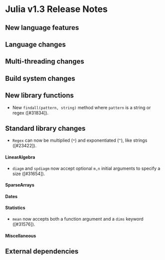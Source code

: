 Julia v1.3 Release Notes
========================

New language features
---------------------


Language changes
----------------


Multi-threading changes
-----------------------


Build system changes
--------------------


New library functions
---------------------

* New `findall(pattern, string)` method where `pattern` is a string or regex ([#31834]).

Standard library changes
------------------------

* `Regex` can now be multiplied (`*`) and exponentiated (`^`), like strings ([#23422]).

#### LinearAlgebra

* `diagm` and `spdiagm` now accept optional `m,n` initial arguments to specify a size ([#31654]).

#### SparseArrays


#### Dates


#### Statistics

* `mean` now accepts both a function argument and a `dims` keyword ([#31576]).

#### Miscellaneous



External dependencies
---------------------


<!--- generated by NEWS-update.jl: -->
